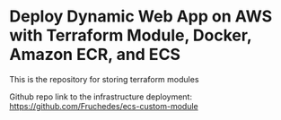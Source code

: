 # Deploy Dynamic Web App on AWS with Terraform Module, Docker, Amazon ECR, and ECS
This is the repository for storing terraform modules

Github repo link to the infrastructure deployment: https://github.com/Fruchedes/ecs-custom-module
